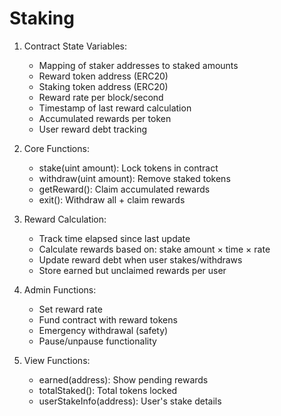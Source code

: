 # Staking

1. Contract State Variables:

   - Mapping of staker addresses to staked amounts
   - Reward token address (ERC20)
   - Staking token address (ERC20)
   - Reward rate per block/second
   - Timestamp of last reward calculation
   - Accumulated rewards per token
   - User reward debt tracking

2. Core Functions:

   - stake(uint amount): Lock tokens in contract
   - withdraw(uint amount): Remove staked tokens
   - getReward(): Claim accumulated rewards
   - exit(): Withdraw all + claim rewards

3. Reward Calculation:

   - Track time elapsed since last update
   - Calculate rewards based on: stake amount × time × rate
   - Update reward debt when user stakes/withdraws
   - Store earned but unclaimed rewards per user

4. Admin Functions:

   - Set reward rate
   - Fund contract with reward tokens
   - Emergency withdrawal (safety)
   - Pause/unpause functionality

5. View Functions:
   - earned(address): Show pending rewards
   - totalStaked(): Total tokens locked
   - userStakeInfo(address): User's stake details
